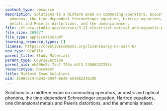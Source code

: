 ```yaml
---
content_type: resource
description: Solutions to a midterm exam on commuting operators, acoustic and optical
  phonons, the time-dependent Schroedinger equation, Hartree equations, one dimensional
  metals and Peierls distortions, and the ammonia maser.
file: /ol-ocw-studio-app/courses/3-23-electrical-optical-and-magnetic-properties-of-materials-fall-2007/1698cec4b843094f8e48e54d8224b39b_midterm_sol.pdf
file_size: 269677
file_type: application/pdf
learning_resource_types: []
license: https://creativecommons.org/licenses/by-nc-sa/4.0/
ocw_type: OCWFile
parent_title: Study Materials
parent_type: CourseSection
parent_uid: eb69be8c-7acf-724a-ddf3-1260d237254c
resourcetype: Document
title: Midterm Exam Solutions
uid: 1698cec4-b843-094f-8e48-e54d8224b39b
---
```

Solutions to a midterm exam on commuting operators, acoustic and optical phonons, the time-dependent Schroedinger equation, Hartree equations, one dimensional metals and Peierls distortions, and the ammonia maser.